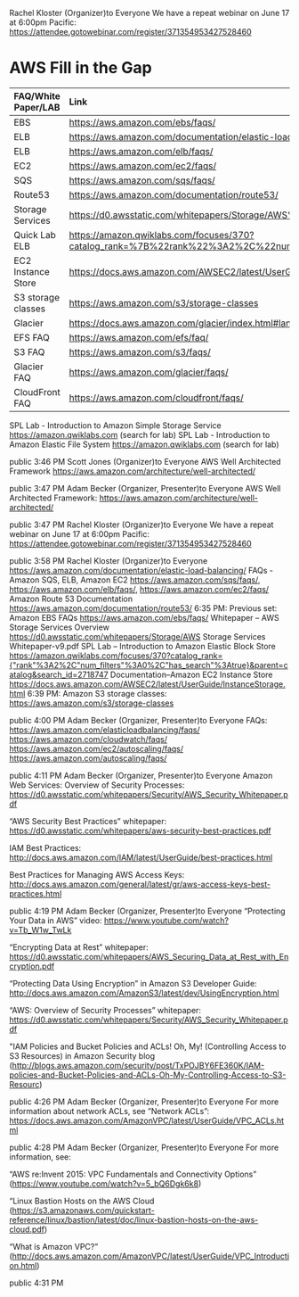 Rachel Kloster (Organizer)to Everyone
We have a repeat webinar on June 17 at 6:00pm Pacific: https://attendee.gotowebinar.com/register/371354953427528460

# AWS Fill in the Gap

| FAQ/White Paper/LAB   |      Link      |  
|----------|:-------------|
| EBS |https://aws.amazon.com/ebs/faqs/ | 
| ELB |https://aws.amazon.com/documentation/elastic-load-balancing/  |   
| ELB |https://aws.amazon.com/elb/faqs/ |  
| EC2 |https://aws.amazon.com/ec2/faqs/ |  
| SQS |https://aws.amazon.com/sqs/faqs/ |   
| Route53 |https://aws.amazon.com/documentation/route53/ |   
| Storage Services |  https://d0.awsstatic.com/whitepapers/Storage/AWS%20Storage%20Services%20Whitepaper-v9.pdf |
| Quick Lab ELB | https://amazon.qwiklabs.com/focuses/370?catalog_rank=%7B%22rank%22%3A2%2C%22num_filters%22%3A0%2C%22has_search%22%3Atrue%7D&parent=catalog&search_id=2718747 |
|EC2 Instance Store| https://docs.aws.amazon.com/AWSEC2/latest/UserGuide/InstanceStorage.html |
|S3 storage classes| https://aws.amazon.com/s3/storage-classes |
|Glacier|https://docs.aws.amazon.com/glacier/index.html#lang/en_us|
|EFS FAQ | https://aws.amazon.com/efs/faq/ |
|S3 FAQ | https://aws.amazon.com/s3/faqs/ |
|Glacier FAQ| https://aws.amazon.com/glacier/faqs/ |
|CloudFront FAQ | https://aws.amazon.com/cloudfront/faqs/ |



SPL Lab - Introduction to Amazon Simple Storage Service https://amazon.qwiklabs.com (search for lab) SPL Lab - Introduction to Amazon Elastic File System https://amazon.qwiklabs.com (search for lab)

public 3:46 PM
Scott Jones (Organizer)to Everyone
AWS Well Architected Framework https://aws.amazon.com/architecture/well-architected/

public 3:47 PM
Adam Becker (Organizer, Presenter)to Everyone
AWS Well Architected Framework: https://aws.amazon.com/architecture/well-architected/

public 3:47 PM
Rachel Kloster (Organizer)to Everyone
We have a repeat webinar on June 17 at 6:00pm Pacific: https://attendee.gotowebinar.com/register/371354953427528460

public 3:58 PM
Rachel Kloster (Organizer)to Everyone
https://aws.amazon.com/documentation/elastic-load-balancing/ FAQs - Amazon SQS, ELB, Amazon EC2 https://aws.amazon.com/sqs/faqs/, https://aws.amazon.com/elb/faqs/, https://aws.amazon.com/ec2/faqs/ Amazon Route 53 Documentation https://aws.amazon.com/documentation/route53/ 6:35 PM: Previous set: Amazon EBS FAQs https://aws.amazon.com/ebs/faqs/ Whitepaper – AWS Storage Services Overview https://d0.awsstatic.com/whitepapers/Storage/AWS Storage Services Whitepaper-v9.pdf SPL Lab – Introduction to Amazon Elastic Block Store https://amazon.qwiklabs.com/focuses/370?catalog_rank={"rank"%3A2%2C"num_filters"%3A0%2C"has_search"%3Atrue}&parent=catalog&search_id=2718747 Documentation–Amazon EC2 Instance Store https://docs.aws.amazon.com/AWSEC2/latest/UserGuide/InstanceStorage.html 6:39 PM: Amazon S3 storage classes: https://aws.amazon.com/s3/storage-classes

public 4:00 PM
Adam Becker (Organizer, Presenter)to Everyone
FAQs: https://aws.amazon.com/elasticloadbalancing/faqs/ https://aws.amazon.com/cloudwatch/faqs/ https://aws.amazon.com/ec2/autoscaling/faqs/ https://aws.amazon.com/autoscaling/faqs/

public 4:11 PM
Adam Becker (Organizer, Presenter)to Everyone
Amazon Web Services: Overview of Security Processes: https://d0.awsstatic.com/whitepapers/Security/AWS_Security_Whitepaper.pdf

“AWS Security Best Practices” whitepaper: https://d0.awsstatic.com/whitepapers/aws-security-best-practices.pdf

IAM Best Practices: http://docs.aws.amazon.com/IAM/latest/UserGuide/best-practices.html

Best Practices for Managing AWS Access Keys: http://docs.aws.amazon.com/general/latest/gr/aws-access-keys-best-practices.html

public 4:19 PM
Adam Becker (Organizer, Presenter)to Everyone
“Protecting Your Data in AWS” video: https://www.youtube.com/watch?v=Tb_W1w_TwLk

“Encrypting Data at Rest” whitepaper: https://d0.awsstatic.com/whitepapers/AWS_Securing_Data_at_Rest_with_Encryption.pdf

“Protecting Data Using Encryption” in Amazon S3 Developer Guide: http://docs.aws.amazon.com/AmazonS3/latest/dev/UsingEncryption.html

“AWS: Overview of Security Processes” whitepaper: https://d0.awsstatic.com/whitepapers/Security/AWS_Security_Whitepaper.pdf

"IAM Policies and Bucket Policies and ACLs! Oh, My! (Controlling Access to S3 Resources) in Amazon Security blog (http://blogs.aws.amazon.com/security/post/TxPOJBY6FE360K/IAM-policies-and-Bucket-Policies-and-ACLs-Oh-My-Controlling-Access-to-S3-Resourc)

public 4:26 PM
Adam Becker (Organizer, Presenter)to Everyone
For more information about network ACLs, see ”Network ACLs”: https://docs.aws.amazon.com/AmazonVPC/latest/UserGuide/VPC_ACLs.html

public 4:28 PM
Adam Becker (Organizer, Presenter)to Everyone
For more information, see:

“AWS re:Invent 2015: VPC Fundamentals and Connectivity Options” (https://www.youtube.com/watch?v=5_bQ6Dgk6k8)

“Linux Bastion Hosts on the AWS Cloud (https://s3.amazonaws.com/quickstart-reference/linux/bastion/latest/doc/linux-bastion-hosts-on-the-aws-cloud.pdf)

“What is Amazon VPC?” (http://docs.aws.amazon.com/AmazonVPC/latest/UserGuide/VPC_Introduction.html)

public 4:31 PM
